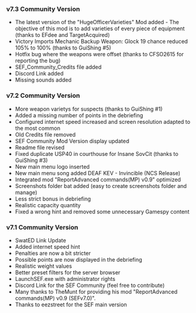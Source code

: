 ### v7.3 Community Version
- The latest version of the "HugeOfficerVarieties" Mod added - The objective of this mod is to add varieties of every piece of equipment (thanks to EFdee and TargetAcquired)
- Victory Imports Mechanic Backup Weapon: Glock 19 chance reduced 105% to 100% (thanks to GuiShing #5)
- Hotfix bug where the weapons were offset (thanks to CFSO2615   for reporting the bug)
- SEF_Community_Credits file added
- Discord Link added
- Missing sounds added


### v7.2 Community Version
- More weapon varietys for suspects (thanks to GuiShing #1)
- Added a missing number of points in the debriefing
- Configured internet speed increased and screen resolution adapted to the most common
- Old Credits file removed
- SEF Community Mod Version display updated
- Readme file revised
- Fixed duplicate USP40 in courthouse for Insane SovCit (thanks to GuiShing #3)
- New main menu logo inserted
- New main menu song added DEAF KEV - Invincible (NCS Release)
- Integrated mod "ReportAdvanced commands(MP) v0.9" optimized
- Screenshots folder bat added (easy to create screenshots folder and manage)
- Less strict bonus in debriefing
- Realistic capacity quantity
- Fixed a wrong hint and removed some unnecessary Gamespy content


### v7.1 Community Version
 
- SwatED Link Update
- Added internet speed hint
- Penalties are now a bit stricter
- Possible points are now displayed in the debriefing
- Realistic weight values
- Better preset filters for the server browser
- LaunchSEF.exe with administrator rights
- Discord Link for the SEF Community (feel free to contribute)
- Many thanks to TheMunt for providing his mod "ReportAdvanced commands(MP) v0.9 (SEFv7.0)".
- Thanks to eezstreet for the SEF main version

